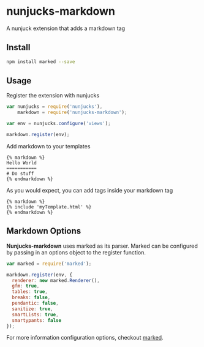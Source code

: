 # nunjucks-markdown

A nunjuck extension that adds a markdown tag

## Install

``` bash
npm install marked --save
```

## Usage

Register the extension with nunjucks

``` js
var nunjucks = require('nunjucks'),
    markdown = require('nunjucks-markdown');

var env = nunjucks.configure('views');

markdown.register(env);
```

Add markdown to your templates

```
{% markdown %}
Hello World
===========
# Do stuff
{% endmarkdown %}
```

As you would expect, you can add tags inside your markdown tag
```
{% markdown %}
{% include 'myTemplate.html' %}
{% endmarkdown %}
```

## Markdown Options

**Nunjucks-markdown** uses marked as its parser. Marked can be configured by passing in an options object to the register function.

``` js
var marked = require('marked');

markdown.register(env, {
  renderer: new marked.Renderer(),
  gfm: true,
  tables: true,
  breaks: false,
  pendantic: false,
  sanitize: true,
  smartLists: true,
  smartypants: false
});
```

For more information configuration options, checkout [marked](https://github.com/chjj/marked).

